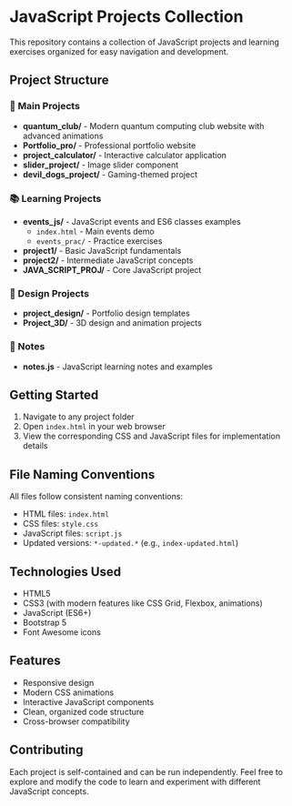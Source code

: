 # JavaScript Projects Collection

This repository contains a collection of JavaScript projects and learning exercises organized for easy navigation and development.

## Project Structure

### 🎯 Main Projects
- **quantum_club/** - Modern quantum computing club website with advanced animations
- **Portfolio_pro/** - Professional portfolio website
- **project_calculator/** - Interactive calculator application
- **slider_project/** - Image slider component
- **devil_dogs_project/** - Gaming-themed project

### 📚 Learning Projects
- **events_js/** - JavaScript events and ES6 classes examples
  - `index.html` - Main events demo
  - `events_prac/` - Practice exercises
- **project1/** - Basic JavaScript fundamentals
- **project2/** - Intermediate JavaScript concepts
- **JAVA_SCRIPT_PROJ/** - Core JavaScript project

### 🎨 Design Projects
- **project_design/** - Portfolio design templates
- **Project_3D/** - 3D design and animation projects

### 📝 Notes
- **notes.js** - JavaScript learning notes and examples

## Getting Started

1. Navigate to any project folder
2. Open `index.html` in your web browser
3. View the corresponding CSS and JavaScript files for implementation details

## File Naming Conventions

All files follow consistent naming conventions:
- HTML files: `index.html`
- CSS files: `style.css`
- JavaScript files: `script.js`
- Updated versions: `*-updated.*` (e.g., `index-updated.html`)

## Technologies Used

- HTML5
- CSS3 (with modern features like CSS Grid, Flexbox, animations)
- JavaScript (ES6+)
- Bootstrap 5
- Font Awesome icons

## Features

- Responsive design
- Modern CSS animations
- Interactive JavaScript components
- Clean, organized code structure
- Cross-browser compatibility

## Contributing

Each project is self-contained and can be run independently. Feel free to explore and modify the code to learn and experiment with different JavaScript concepts.
